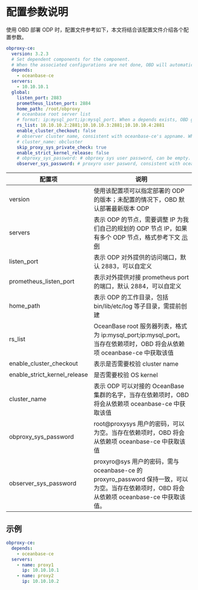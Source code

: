 # 配置参数说明

使用 OBD 部署 ODP 时，配置文件参考如下，本文将结合该配置文件介绍各个配置参数。

```yaml
obproxy-ce:
  version: 3.2.3
  # Set dependent components for the component.
  # When the associated configurations are not done, OBD will automatically get the these configurations from the dependent components.
  depends:
    - oceanbase-ce
  servers:
    - 10.10.10.1
  global:
    listen_port: 2883
    prometheus_listen_port: 2884 
    home_path: /root/obproxy
    # oceanbase root server list
    # format: ip:mysql_port;ip:mysql_port. When a depends exists, OBD gets this value from the oceanbase-ce of the depends.
    rs_list: 10.10.10.2:2881;10.10.10.3:2881;10.10.10.4:2881
    enable_cluster_checkout: false
    # observer cluster name, consistent with oceanbase-ce's appname. When a depends exists, OBD gets this value from the oceanbase-ce of the depends.
    # cluster_name: obcluster
    skip_proxy_sys_private_check: true
    enable_strict_kernel_release: false
    # obproxy_sys_password: # obproxy sys user password, can be empty. When a depends exists, OBD gets this value from the oceanbase-ce of the depends.
    observer_sys_password: # proxyro user pasword, consistent with oceanbase-ce's proxyro_password, can be empty. When a depends exists, OBD gets this value
```

|  配置项  |  说明  |
|----------|-------|
| version  | 使用该配置项可以指定部署的 ODP 的版本；未配置的情况下，OBD 默认部署最新版本 ODP |
| servers | 表示 ODP 的节点，需要调整 IP 为我们自己的规划的 ODP 节点 IP，如果有多个 ODP 节点，格式参考下文 [示例](#示例) |
| listen_port | 表示 ODP 对外提供的访问端口，默认 2883，可以自定义 |
| prometheus_listen_port | 表示对外提供对接 prometheus port 的端口，默认 2884，可以自定义 |
| home_path | 表示 ODP 的工作目录，包括 bin/lib/etc/log 等子目录，需提前创建 |
| rs_list | OceanBase root 服务器列表，格式为 ip:mysql_port;ip:mysql_port。当存在依赖项时，OBD 将会从依赖项 oceanbase-ce 中获取该值 |
| enable_cluster_checkout | 表示是否需要校验 cluster name |
| enable_strict_kernel_release | 是否需要校验 OS kernel  |
| cluster_name | 表示 ODP 可以对接的 OceanBase 集群的名字，当存在依赖项时，OBD 将会从依赖项 oceanbase-ce 中获取该值 |
| obproxy_sys_password | root@proxysys 用户的密码，可以为空。当存在依赖项时，OBD 将会从依赖项 oceanbase-ce 中获取该值 |
| observer_sys_password | proxyro@sys 用户的密码，需与 oceanbase-ce 的 proxyro_password 保持一致，可以为空。当存在依赖项时，OBD 将会从依赖项 oceanbase-ce 中获取该值。 |

## 示例

```yaml
obproxy-ce:
  depends:
    - oceanbase-ce
  servers: 
    - name: proxy1
      ip: 10.10.10.1
    - name: proxy2
      ip: 10.10.10.2
```
